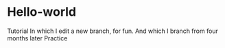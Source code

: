 # Hello-world
Tutorial
In which I edit a new branch, for fun.
And which I branch from four months later
Practice
